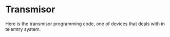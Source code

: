 # Transmisor
 Here is the transmisor programming code, one of devices that deals with in telemtry system.
